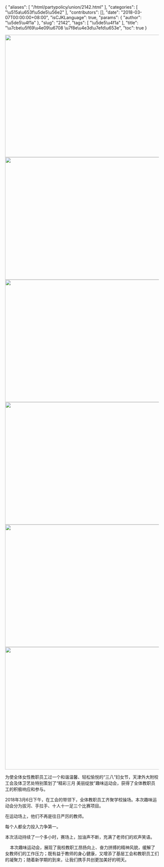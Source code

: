 {
    "aliases": [
        "/html/partypolicy/union/2142.html"
    ],
    "categories": [
        "\u515a\u653f\u5de5\u56e2"
    ],
    "contributors": [],
    "date": "2018-03-07T00:00:00+08:00",
    "isCJKLanguage": true,
    "params": {
        "author": "\u5de5\u4f1a"
    },
    "slug": "2142",
    "tags": [
        "\u5de5\u4f1a"
    ],
    "title": "\u7cbe\u5f69\u4e09\u6708 \u7f8e\u4e3d\u7efd\u653e",
    "toc": true
}


<img
    src="https://cdn.tfls.online/mirror/full/320e1401456bf3aee201eb0c1eb43a6f2e822e42.jpg"
    style="display:block;margin-left:auto;margin-right:auto;"
    decoding="async"
    fetchpriority="auto"
    loading="lazy"
    height="400"
    width="600"
/>
<img
    src="https://cdn.tfls.online/mirror/full/5f7dac41c81f46ce48b7fb22550fa36ab13947be.jpg"
    style="display:block;margin-left:auto;margin-right:auto;"
    decoding="async"
    fetchpriority="auto"
    loading="lazy"
    height="400"
    width="600"
/>
<img
    src="https://cdn.tfls.online/mirror/full/bb268fc3f7017a05ab34895cf6addbdcb41cd159.jpg"
    style="display:block;margin-left:auto;margin-right:auto;"
    decoding="async"
    fetchpriority="auto"
    loading="lazy"
    height="400"
    width="600"
/>
<img
    src="https://cdn.tfls.online/mirror/full/1d69d73f871686d77b9f74e866c8c8cd783d9164.jpg"
    style="display:block;margin-left:auto;margin-right:auto;"
    decoding="async"
    fetchpriority="auto"
    loading="lazy"
    height="400"
    width="600"
/>
<img
    src="https://cdn.tfls.online/mirror/full/a1dd37c27d039c53fd0e17cd1b96e6ea11e5d6af.jpg"
    style="display:block;margin-left:auto;margin-right:auto;"
    decoding="async"
    fetchpriority="auto"
    loading="lazy"
    height="400"
    width="600"
/>
<img
    src="https://cdn.tfls.online/mirror/full/0914f37799c3a656962e3d707c4faabb4f02f44b.jpg"
    style="display:block;margin-left:auto;margin-right:auto;"
    decoding="async"
    fetchpriority="auto"
    loading="lazy"
    height="400"
    width="600"
/>







为使全体女性教职员工过一个和谐温馨、轻松愉悦的“三八”妇女节，天津外大附校工会及体卫艺处特别策划了“精彩三月 美丽绽放”趣味运动会，获得了全体教职员工的积极响应和参与。  




2018年3月6日下午，在工会的带领下，全体教职员工齐聚学校操场。本次趣味运动会分为拔河、手拉手、十人十一足三个比赛项目。




在运动场上，他们不再是往日严厉的教师。




每个人都全力投入力争第一。




本次活动持续了一个多小时，赛场上，加油声不断，充满了老师们的欢声笑语。




    本次趣味运动会，展现了我校教职工昂扬向上、奋力拼搏的精神风貌，缓解了女教师们的工作压力；既有益于教师的身心健康，又增添了基层工会和教职员工们的凝聚力；随着新学期的到来，让我们携手共创更加美好的明天。  






  



